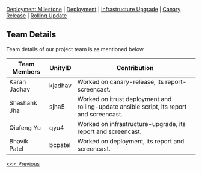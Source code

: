 [Deployment Milestone](/README.md) | [Deployment](/deployment/deployment.md) | [Infrastructure Upgrade](/infrastructure-upgrade/infra-upgrade.md) | [Canary Release](/canary-release/can-rel.md) | [Rolling Update](/rolling-update/rol-update.md)

Team Details
----------------------------------

Team details of our project team is as mentioned below. 

|__Team Members__        |    __UnityID__  |   __Contribution__  |
-------------------------|-----------------|---------------------|
|  Karan Jadhav          |    kjadhav      | Worked on canary-release, its report-screencast.|
|  Shashank Jha          |    sjha5        | Worked on itrust deployment and rolling-update ansible script, its report and screencast.|
|  Qiufeng Yu            |    qyu4         | Worked on infrastructure-upgrade, its report and screencast.|
|  Bhavik Patel          |    bcpatel      | Worked on deployment, its report and screencast.|

[<<< Previous](/rolling-update/rol-update.md)
